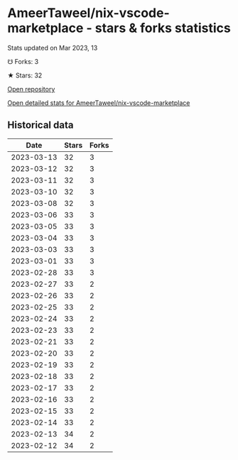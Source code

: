 # AmeerTaweel/nix-vscode-marketplace - stars & forks statistics

Stats updated on Mar 2023, 13

☋ Forks: 3

★ Stars: 32

[Open repository](https://github.com/AmeerTaweel/nix-vscode-marketplace)

[Open detailed stats for AmeerTaweel/nix-vscode-marketplace](https://reviewgithub.com/rep/AmeerTaweel/nix-vscode-marketplace)

## Historical data
| Date | Stars | Forks |
|------|-------|-------|
| 2023-03-13 | 32 | 3 | 
| 2023-03-12 | 32 | 3 | 
| 2023-03-11 | 32 | 3 | 
| 2023-03-10 | 32 | 3 | 
| 2023-03-08 | 32 | 3 | 
| 2023-03-06 | 33 | 3 | 
| 2023-03-05 | 33 | 3 | 
| 2023-03-04 | 33 | 3 | 
| 2023-03-03 | 33 | 3 | 
| 2023-03-01 | 33 | 3 | 
| 2023-02-28 | 33 | 3 | 
| 2023-02-27 | 33 | 2 | 
| 2023-02-26 | 33 | 2 | 
| 2023-02-25 | 33 | 2 | 
| 2023-02-24 | 33 | 2 | 
| 2023-02-23 | 33 | 2 | 
| 2023-02-21 | 33 | 2 | 
| 2023-02-20 | 33 | 2 | 
| 2023-02-19 | 33 | 2 | 
| 2023-02-18 | 33 | 2 | 
| 2023-02-17 | 33 | 2 | 
| 2023-02-16 | 33 | 2 | 
| 2023-02-15 | 33 | 2 | 
| 2023-02-14 | 33 | 2 | 
| 2023-02-13 | 34 | 2 | 
| 2023-02-12 | 34 | 2 | 

